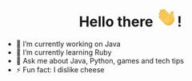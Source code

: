 <h1 align="center">Hello there <img src="https://github.com/mathijshudepohl/mathijshudepohl/blob/master/Hi.gif" height="40px">!</h1>

- 🔭 I’m currently working on Java
- 🌱 I’m currently learning Ruby
- 💬 Ask me about Java, Python, games and tech tips
- ⚡ Fun fact: I dislike cheese
